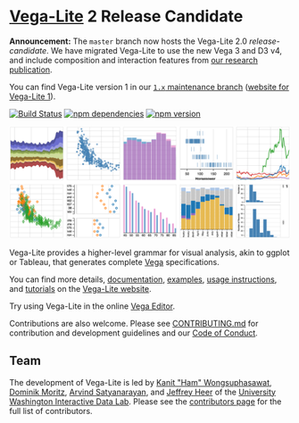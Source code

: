 # [Vega-Lite](https://vega.github.io/vega-lite/) 2 Release Candidate

**Announcement:** The `master` branch now hosts the Vega-Lite 2.0 *release-candidate*.
We have migrated Vega-Lite to use the new Vega 3 and D3 v4, and include composition and interaction features from [our research publication](http://idl.cs.washington.edu/papers/vega-lite). 

You can find Vega-Lite version 1 in our [`1.x` maintenance branch](https://github.com/vega/vega-lite/tree/1.x) ([website for Vega-Lite 1](https://vega.github.io/vega-lite-v1/)).

[![Build Status](https://travis-ci.org/vega/vega-lite.svg?branch=master)](https://travis-ci.org/vega/vega-lite)
[![npm dependencies](https://david-dm.org/vega/vega-lite.svg)](https://www.npmjs.com/package/vega-lite)
[![npm version](https://img.shields.io/npm/v/vega-lite.svg)](https://www.npmjs.com/package/vega-lite)

![Teaser](site/static/teaser.png)

Vega-Lite provides a higher-level grammar for visual analysis, akin to ggplot or Tableau, that generates complete [Vega](https://vega.github.io/) specifications.

You can find more details, [documentation](https://vega.github.io/vega-lite/docs/), [examples](https://vega.github.io/vega-lite/examples/), [usage instructions](https://vega.github.io/vega-lite/usage/embed.html), and [tutorials](https://vega.github.io/vega-lite/tutorials/getting_started.html) on the [Vega-Lite website](https://vega.github.io/vega-lite/).

Try using Vega-Lite in the online [Vega Editor](https://vega.github.io/editor/#/custom/vega-lite).

Contributions are also welcome. Please see [CONTRIBUTING.md](CONTRIBUTING.md) for contribution and development guidelines and our [Code of Conduct](https://vega.github.io/vega/about/code-of-conduct/).

## Team

The development of Vega-Lite is led by [Kanit "Ham" Wongsuphasawat](https://twitter.com/kanitw), [Dominik Moritz](https://twitter.com/domoritz), [Arvind Satyanarayan](https://twitter.com/arvindsatya1), and [Jeffrey Heer](https://twitter.com/jeffrey_heer) of the [University Washington Interactive Data Lab](https://idl.cs.washington.edu).
Please see the [contributors page](https://github.com/vega/vega-lite/graphs/contributors) for the full list of contributors.
